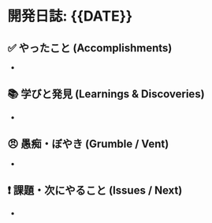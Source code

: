 # 開発日誌: {{DATE}}

## ✅ やったこと (Accomplishments)
<!-- AI: 以下の「今日の変更点」を基に、達成したタスクを箇条書きで具体的に記述してください。 -->
- 

## 📚 学びと発見 (Learnings & Discoveries)
<!-- AI: 以下の「今日の変更点」から、特筆すべき技術的な学びや新しい発見を推測し、記述してください。 -->
- 

## 😠 愚痴・ぼやき (Grumble / Vent)
<!-- AI: 以下の「今日の変更点」やブランチ名から、開発者が苦労した可能性のある点を推測し、ユーモアを交えて代弁してください。 -->
- 

## ❗ 課題・次にやること (Issues / Next)
<!-- AI: ここまでの内容を踏まえ、次に取り組むべきタスクや、残された課題を提案してください。 -->
- 
